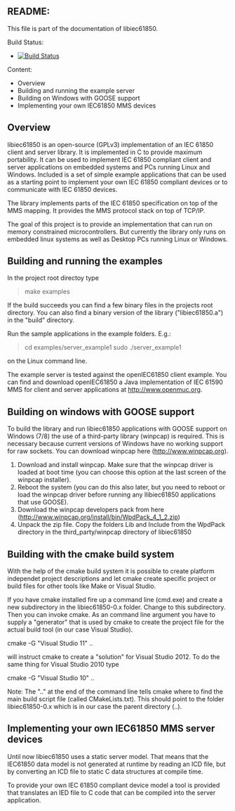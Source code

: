 README:
-------

This file is part of the documentation of libiec61850.

Build Status:
- [![Build Status](https://travis-ci.org/careychow/libIEC61850.png?branch=master)](https://travis-ci.org/careychow/libIEC61850)

Content:
- Overview
- Building and running the example server
- Building on Windows with GOOSE support
- Implementing your own IEC61850 MMS devices

Overview
---------

libiec61850 is an open-source (GPLv3) implementation of an IEC 61850 client and server library. It is implemented in C to provide maximum portability. It can be used to implement IEC 61850 compliant client and server applications on embedded systems and PCs running Linux and Windows. Included is a set of simple example applications that can be used as a starting point to implement your own IEC 61850 compliant devices or to communicate with IEC 61850 devices.

The library implements parts of the IEC 61850 specification on top of the MMS mapping. It provides the MMS protocol stack on top of TCP/IP.

The goal of this project is to provide an implementation that can run on memory constrained microcontrollers. But currently the library only runs on embedded linux systems as well as Desktop PCs running Linux or Windows.

Building and running the examples
----------------------------------------

In the project root directoy type

> make examples

If the build succeeds you can find a few binary files in the projects root directory. You can also find a binary version of the library ("libiec61850.a") in the "build" directory.

Run the sample applications in the example folders. E.g.:

> cd examples/server_example1
> sudo ./server_example1

on the Linux command line.

The example server is tested against the openIEC61850 client example. You can find and download openIEC61850 a Java implementation of IEC 61590 MMS for client and server applications at http://www.openmuc.org.

Building on windows with GOOSE support
---------------------------------------

To build the library and run libiec61850 applications with GOOSE support on Windows (7/8) the use of a third-party library (winpcap) is required. This is necessary because current versions of Windows have no working support for raw sockets. You can download winpcap here (http://www.winpcap.org).

1. Download and install winpcap. Make sure that the winpcap driver is loaded at boot time (you can choose this option at the last screen of the winpcap installer).
2. Reboot the system (you can do this also later, but you need to reboot or load the winpcap driver before running any llibiec61850 applications that use GOOSE).
3. Download the winpcap developers pack from here (http://www.winpcap.org/install/bin/WpdPack_4_1_2.zip)
4. Unpack the zip file. Copy the folders Lib and Include from the WpdPack directory in the third_party/winpcap directory of libiec61850

Building with the cmake build system
-------------------------------------

With the help of the cmake build system it is possible to create platform independet project descriptions and let cmake create specific project or build files for other tools like Make or Visual Studio.

If you have cmake installed fire up a command line (cmd.exe) and create a new subdirectory in the libiec61850-0.x folder. Change to this subdirectory. Then you can invoke cmake. As an command line argument you have to supply a "generator" that is used by cmake to create the project file for the actual build tool (in our case Visual Studio).

cmake -G "Visual Studio 11" ..

will instruct cmake to create a "solution" for Visual Studio 2012. To do the same thing for Visual Studio 2010 type

cmake -G "Visual Studio 10" ..

Note: The ".." at the end of the command line tells cmake where to find the main build script file (called CMakeLists.txt). This should point to the folder libiec61850-0.x which is in our case the parent directory (..).


Implementing your own IEC61850 MMS server devices
--------------------------------------------------

Until now libiec61850 uses a static server model. That means that the IEC61850 data model is not generated at runtime by reading an ICD file, but by converting an ICD file to static C data structures at compile time.

To provide your own IEC 61850 compliant device model a tool is provided that translates an IED file to C code that can be compiled into the server application.




